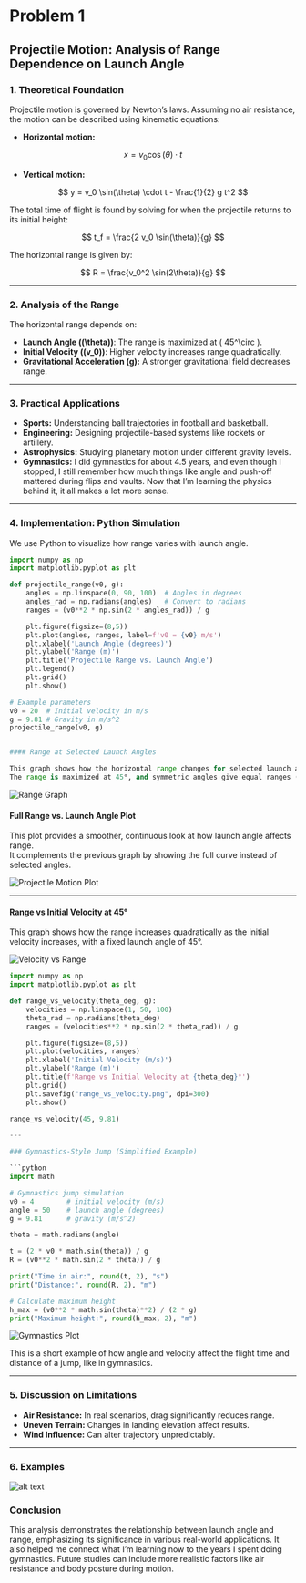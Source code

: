 # Problem 1

## Projectile Motion: Analysis of Range Dependence on Launch Angle

### 1. Theoretical Foundation

Projectile motion is governed by Newton’s laws. Assuming no air resistance, the motion can be described using kinematic equations:

- **Horizontal motion:**

$$
x = v_0 \cos(\theta) \cdot t
$$

- **Vertical motion:**

$$
y = v_0 \sin(\theta) \cdot t - \frac{1}{2} g t^2
$$

The total time of flight is found by solving for when the projectile returns to its initial height:

$$
t_f = \frac{2 v_0 \sin(\theta)}{g}
$$

The horizontal range is given by:

$$
R = \frac{v_0^2 \sin(2\theta)}{g}
$$

---

### 2. Analysis of the Range

The horizontal range depends on:

- **Launch Angle (\(\theta\))**: The range is maximized at \( 45^\circ \).
- **Initial Velocity (\(v_0\))**: Higher velocity increases range quadratically.
- **Gravitational Acceleration (g):** A stronger gravitational field decreases range.

---

### 3. Practical Applications

- **Sports:** Understanding ball trajectories in football and basketball.
- **Engineering:** Designing projectile-based systems like rockets or artillery.
- **Astrophysics:** Studying planetary motion under different gravity levels.
- **Gymnastics:** I did gymnastics for about 4.5 years, and even though I stopped, I still remember how much things like angle and push-off mattered during flips and vaults. Now that I’m learning the physics behind it, it all makes a lot more sense.

---

### 4. Implementation: Python Simulation

We use Python to visualize how range varies with launch angle.

```python
import numpy as np
import matplotlib.pyplot as plt

def projectile_range(v0, g):
    angles = np.linspace(0, 90, 100)  # Angles in degrees
    angles_rad = np.radians(angles)   # Convert to radians
    ranges = (v0**2 * np.sin(2 * angles_rad)) / g

    plt.figure(figsize=(8,5))
    plt.plot(angles, ranges, label=f'v0 = {v0} m/s')
    plt.xlabel('Launch Angle (degrees)')
    plt.ylabel('Range (m)')
    plt.title('Projectile Range vs. Launch Angle')
    plt.legend()
    plt.grid()
    plt.show()

# Example parameters
v0 = 20  # Initial velocity in m/s
g = 9.81 # Gravity in m/s^2
projectile_range(v0, g)


#### Range at Selected Launch Angles

This graph shows how the horizontal range changes for selected launch angles (0°, 15°, ..., 90°).  
The range is maximized at 45°, and symmetric angles give equal ranges (like 30° and 60°).

```

![Range Graph](range_selected_plot.png)

#### Full Range vs. Launch Angle Plot

This plot provides a smoother, continuous look at how launch angle affects range.  
It complements the previous graph by showing the full curve instead of selected angles.

![Projectile Motion Plot](range_vs_angle_continuous.png)

---

#### Range vs Initial Velocity at 45°

This graph shows how the range increases quadratically as the initial velocity increases, with a fixed launch angle of 45°.

![Velocity vs Range](range_vs_velocity.png)

```python
import numpy as np
import matplotlib.pyplot as plt

def range_vs_velocity(theta_deg, g):
    velocities = np.linspace(1, 50, 100)
    theta_rad = np.radians(theta_deg)
    ranges = (velocities**2 * np.sin(2 * theta_rad)) / g

    plt.figure(figsize=(8,5))
    plt.plot(velocities, ranges)
    plt.xlabel('Initial Velocity (m/s)')
    plt.ylabel('Range (m)')
    plt.title(f'Range vs Initial Velocity at {theta_deg}°')
    plt.grid()
    plt.savefig("range_vs_velocity.png", dpi=300)
    plt.show()

range_vs_velocity(45, 9.81)

---

### Gymnastics-Style Jump (Simplified Example)

```python
import math

# Gymnastics jump simulation
v0 = 4        # initial velocity (m/s)
angle = 50    # launch angle (degrees)
g = 9.81      # gravity (m/s^2)

theta = math.radians(angle)

t = (2 * v0 * math.sin(theta)) / g
R = (v0**2 * math.sin(2 * theta)) / g

print("Time in air:", round(t, 2), "s")
print("Distance:", round(R, 2), "m")

# Calculate maximum height
h_max = (v0**2 * math.sin(theta)**2) / (2 * g)
print("Maximum height:", round(h_max, 2), "m")
```
![Gymnastics Plot](gymnastics_height_time.png)

This is a short example of how angle and velocity affect the flight time and distance of a jump, like in gymnastics.

---

### 5. Discussion on Limitations

- **Air Resistance:** In real scenarios, drag significantly reduces range.
- **Uneven Terrain:** Changes in landing elevation affect results.
- **Wind Influence:** Can alter trajectory unpredictably.

---
### 6. Examples

![alt text](image-1.png)

### Conclusion

This analysis demonstrates the relationship between launch angle and range, emphasizing its significance in various real-world applications. It also helped me connect what I’m learning now to the years I spent doing gymnastics. Future studies can include more realistic factors like air resistance and body posture during motion.
